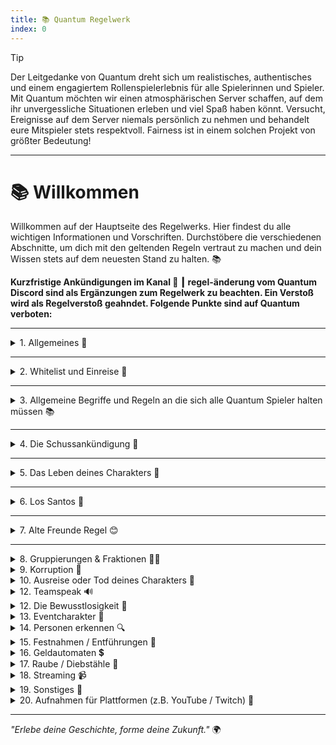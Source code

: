```yaml
---
title: 📚 Quantum Regelwerk
index: 0
---
```


> [!TIP]
> Der Leitgedanke von Quantum dreht sich um realistisches, authentisches und einem engagiertem Rollenspielerlebnis für alle Spielerinnen und Spieler. Mit Quantum möchten wir einen atmosphärischen Server schaffen, auf dem ihr unvergessliche Situationen erleben und viel Spaß haben könnt. Versucht, Ereignisse auf dem Server niemals persönlich zu nehmen und behandelt eure Mitspieler stets respektvoll. Fairness ist in einem solchen Projekt von größter Bedeutung!

---

# 📚 Willkommen
Willkommen auf der Hauptseite des Regelwerks. Hier findest du alle wichtigen Informationen und Vorschriften.
Durchstöbere die verschiedenen Abschnitte, um dich mit den geltenden Regeln vertraut zu machen und dein Wissen stets auf dem neuesten Stand zu halten. 📚

**Kurzfristige Ankündigungen im Kanal 🔀 ┃ regel-änderung vom Quantum Discord sind als Ergänzungen zum Regelwerk zu beachten. Ein Verstoß wird als Regelverstoß geahndet.
Folgende Punkte sind auf Quantum verboten:**

---

<details>
<summary>1. Allgemeines 📜</summary>

`1.1` Grundlose / übertriebene Beleidigungen, Rassismus, Sexismus, sexuelle Handlungen / Anspielungen, Mobbing und Diskriminierung

`1.2` Das Ausspielen von Schwangerschaften

`1.3` Das Darstellen von körperlichen oder geistigen Behinderungen

`1.4` Das Androhen oder Ausspielen von Suizid

`1.5` Das Ausnutzen von fehlerhaften / ungewollten Spielmechaniken (z.B. Paycheck-Farming (inaktiv Rumstehen im Job/Sozialgeld), Autos "reparieren" durch Ein- und Ausparken in der Garage, das Verschieben von Items aus Lagern/Schränken, wohlwissend, dass es der andere Spieler aufgrund fehlender Mechanik nicht merkt/sieht)

`1.6` Das Ausnutzen von Situationen nach einem Server-Crash zur eigenen Bereicherung.

`1.7` Die Nutzung von IC-Plattformen wie EmergencyOS oder dem Aktensystem während man nicht IC ist.

`1.8` Das Erstellen und/oder Nutzen von mehr als einem Account.

`1.9` Die Weitergabe von Accountdaten (Login-Daten, 2FA) an andere Personen.

`1.10` Das öffentliche und/oder gemeinsame Bearbeiten des Fragebogens in Streams oder ähnlichem.

`1.11` Das Bespielen des Servers vor dem vollendeten 16. Lebensjahr

`1.12` Externe Programme oder Spieldateien, die das Spiel zum eigenen Vorteil verändern.

`1.13` Support-Gespräche sind nicht öffentlich und dürfen nicht gestreamt oder aufgezeichnet werden.

`1.14` Längere Abwesenheiten sowie RP-Pausen, die länger als 3 Wochen dauern, müssen beim Support im Discord gemeldet werden, um RP-Flucht auszuschließen, ggf. Mietkosten zu reduzieren und euren Charakter zu sichern. Erstelle dafür ein Ticket im Support-Bereich und gib uns die Länge deiner Abwesenheit an.

`1.15` Bei längeren Abwesenheiten ohne Abmeldung behält sich der Support vor, den Charakter zu löschen.

`1.16` Visuelle Mods, wie zum Beispiel Natural Vision oder Redux, sind erlaubt, solange sie die Spielmechaniken nicht verändern. Unser Support steht diesbezüglich jedoch nicht zur Verfügung. Installiert diese Mods auf eigene Gefahr. Wird eine Veränderung der Spieldateien erkannt, wird dies mit einem permanenten Ausschluss geahndet.
</details>

---

<details>
<summary>2. Whitelist und Einreise 🛫</summary>
Das öffentliche und/oder gemeinsame Bearbeiten des Fragebogens und der Charaktergeschichte ist verboten, dazu zählt insbesondere auch:

`2.1` Das Fragen nach Lösungen für den Fragebogen.

`2.2` Das Anbieten von Lösungen für den Fragebogen.

`2.3` Die Verwendung einer fremden, nicht selbst geschriebenen sowie ausgedachten Charaktergeschichte.

`2.4` Das Anbieten von Charaktergeschichten für andere Spieler.

`2.5` Falls einer deiner Whitelistversuche fehlschlägt, wirst du weitere Möglichkeiten erhalten, die Whitelist erneut zu beantworten.

`2.6` Die aktive Nutzung von Discord oder die Annahme, Herausgabe und oder Frage nach externer Hilfestellung ist während der Whitelist nicht gestattet. (Ausnahme: Einlogg-Probleme oder Game-Crashes)
</details>

---

<details>
<summary>3. Allgemeine Begriffe und Regeln an die sich alle Quantum Spieler halten müssen 📚</summary>
Hier ein paar, allgemeine Begrifflichkeiten, die du verinnerlichen solltest.

`3.1` Alles was du im Spiel, also "In Character" (IC) erlebst, darfst du auch nur im Spiel verwenden.

`3.2` **Out Of Character [OOC]**: Alles, was außerhalb des Spiels passiert, fällt unter OOC und darf IC nicht verwendet werden. Bei OOC-Verhinderungen, die IC-Abwesenheit verhindern, ist der Support zu informieren.

`3.3` **Changelogs / Ankündigungen / Community-Besprechungen**: Das Einbringen oder Verwenden von OOC-Informationen im Spiel ist untersagt. Es gibt keine "Bürgerversammlung im Rathaus" oder "Hab ich in den Nachrichten gelesen" außer IC-Quellen wie Weazel News berichten darüber. Aussagen wie "Wir müssen jetzt das Fenster öffnen, um mit Menschen draußen zu reden" sind verboten.

`3.4` **Random Deathmatch (RDM)**: Das Angreifen oder Verletzen eines Spielers ohne RP-relevanten Grund ist untersagt.

`3.5` **Vehicle Deathmatch (VDM)**: Mitspieler absichtlich über- oder anzufahren ist verboten, da Fahrzeuge keine Waffen sind. Ausnahme: Ein Spieler blockiert das Fahrzeug absichtlich und bewegt sich nicht weg.

`3.6` **Trolling**: Absichtliches Stören von Rollenspielsituationen oder anderen Spielern, sowohl IC als auch OOC, ist verboten. Auch das Stalken von Spielern oder Streamern ist untersagt.

`3.7` **Meta-Gaming**: Das Verwenden von Informationen, die der Charakter nicht selbst erlangt hat, ist verboten. Verzichte auf Streams, die in dein Rollenspiel verwickelt sind, und vermeide Absprachen über OOC-Plattformen. Auch das Teilnehmen an sogenannten Metachats ist während des RPs verboten.

`3.8` **Scripting**: Das Planen und Absprechen von Aktionen außerhalb des Spiels ist streng verboten.

`3.9` **OOC Beeinflussung**: Das Anweisen oder Beeinflussen von Spielern außerhalb des Spiels, um gewünschte Story-Effekte zu erzielen, ist untersagt.

`3.10` **RP-Flucht**: Das Verlassen des Servers während einer laufenden Rollenspielsituation ist verboten. Der Server darf erst verlassen werden, wenn etwa 15 Minuten kein weiterer Verlauf der Situation festgestellt wird oder diese beendet wurde. Technische Vorfälle, die eine laufende Rollenspielsituation beeinflussen, sind im Support zu melden. Das Auslösen größerer oder heikler Stränge ohne greifbar zu sein (z.B. seltenes Einloggen in Wohnungen/Hotels) ist verboten ("Hotel-RP").

`3.11` **Fail-RP**: Völlig unrealistisches oder falsches Handeln in Rollenspielsituationen ist untersagt. Beispiel: Ein gefesselter Charakter darf keine Handlungen mehr mit seinen Händen ausführen (z.B. Telefonieren). Sportwagen sind keine Geländefahrzeuge, also vermeidet unrealistische Fahrmanöver. Nach Unfällen mit hoher Geschwindigkeit sollte man einen Arzt rufen.

`3.12` **Power-RP**: Das Erzwingen einer Situation, in der ein Mitspieler keinen Handlungsspielraum mehr hat, ist verboten. Beispielsweise dürfen keine körperlichen Veränderungen des Charakters (wie Verstümmelungen, Haare färben/schneiden, Tattoos aufzwingen) ohne Zustimmung durchgeführt werden.
</details>

---

<details>
<summary>4. Die Schussankündigung 🔫</summary>
Quantum verzichtet ganz bewusst auf Schussankündigungen. Vor jedem Schuss sollte man sich prinzipiell, folgende Fragen gestellt haben:

- Ist der Schuss notwendig? Hat dies eventuell Konsequenzen für mich?

- Muss ich einen Spieler erschießen oder gar in die NOT-OP schießen? Eventuell würde ein Schuss in den Fuß reichen.

- Gab es bereits genug Hintergrund und Vorlauf für den Schuss?

- Jeder Stich mit einem Messer kann tödlich enden. Diese Regelung gilt also auch für Auseinandersetzungen mit Messern, Baseballschlägern und anderen Hiebwaffen.
</details>

---

<details>
<summary>5. Das Leben deines Charakters 💙</summary>

Die oberste Priorität ist das Leben deines Charakters, nicht dessen Besitz. Spiele verantwortungsvoll und vermeide absichtliche Handlungen, die zum dauerhaften Verlust führen könnten. Achte stets auf die Gesundheit deines Charakters, da jeder Schuss möglicherweise tödlich sein kann und dein Charakter unter Umständen nicht mehr aufsteht.

`5.1` Denke stets an die physische Belastbarkeit deines Charakters und handle entsprechend.
</details>

---

<details>
<summary>6. Los Santos 🎡</summary>
Quantum bespielt die "Millionstadtprinzip" - Regel:
Der Inselstaat Los Santos hat Millionen von Einwohnern, was stets berücksichtigt werden sollte. Kriminelle Handlungen könnten von jemandem beobachtet werden, also nutzt besser abgelegene Orte wie Gassen. Wenn ihr nach einem Fahrzeug oder einer Person sucht, denkt daran, dass ihr nicht ohne genaue Identifizierung sicher sein könnt. Behaltet diese Tatsache immer im Hinterkopf.
</details>

---

<details>
<summary>7. Alte Freunde Regel 😊</summary>
Du darfst mit deinen Freunden gemeinsam einreisen, jedoch keine Rollenspiel-Stränge von vorherigen Servern weiterführen oder ausspielen.

Du kannst diese Regel mit maximal zwei weiteren Freunden nutzen.
- Eine gemeinsame Vergangenheit mit deinen alten Freunden ist erlaubt und darf im Rollenspiel dargestellt werden. Allerdings muss deine Charaktergeschichte individuell sein und darf nur leichte Ähnlichkeiten mit denen deiner Freunde haben.
- Nach der erfolgreichen Einreise aller beteiligten "alten Freunde" dürft ihr euch einmalig außerhalb des Rollenspiels die im Spiel zugewiesenen Telefonnummern austauschen.
- Wenn du mit einem neuen Charakter einreisen möchtest, darf keine Verbindung zu alten Rollenspiel-Strängen (Handlungen, Abläufen, Charakteren) bestehen.
</details>

---

<details>
<summary>8. Gruppierungen & Fraktionen 🕵️‍♂️</summary>
</details>

<details>
<summary>9. Korruption 🤑</summary>
</details>

<details>
<summary>10. Ausreise oder Tod deines Charakters 👼</summary>
</details>

<details>
<summary>12. Teamspeak 🔊</summary>
</details>

<details>
<summary>12. Die Bewusstlosigkeit 👀</summary>
</details>

<details>
<summary>13. Eventcharakter 🎁</summary>
</details>

<details>
<summary>14. Personen erkennen 🔍</summary>
</details>

<details>
<summary>15. Festnahmen / Entführungen 🚓</summary>
</details>

<details>
<summary>16. Geldautomaten 💲</summary>
</details>

<details>
<summary>17. Raube / Diebstähle 💎</summary>
</details>

<details>
<summary>18. Streaming 📹</summary>
</details>

<details>
<summary>19. Sonstiges 🤫</summary>
</details>

<details>
<summary>20. Aufnahmen für Plattformen (z.B. YouTube / Twitch) 👾</summary>
</details>

---

*"Erlebe deine Geschichte, forme deine Zukunft."* 🌍
